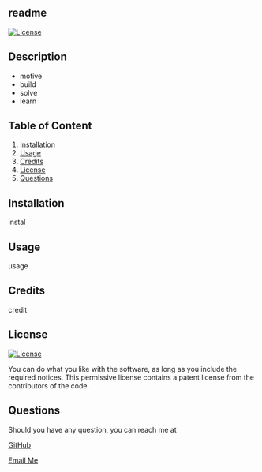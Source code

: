 ## readme     
[![License](https://img.shields.io/badge/License-Apache_2.0-blue.svg)](https://opensource.org/licenses/Apache-2.0)

## Description
* motive
* build
* solve
* learn

## Table of Content
1. [Installation](#installation)
2. [Usage](#usage)
3. [Credits](#credits)
4. [License](#license)
5. [Questions](#questions)

## Installation
instal

## Usage
usage

## Credits
credit

## License
[![License](https://img.shields.io/badge/License-Apache_2.0-blue.svg)](https://opensource.org/licenses/Apache-2.0)

You can do what you like with the software, as long as you include the required notices. This permissive license contains a patent license from the contributors of the code.

## Questions

Should you have any question, you can reach me at 

[GitHub](https://github.com/salidamaharjan)

[Email Me](mailto:salidmaharjan@outlook.com)
